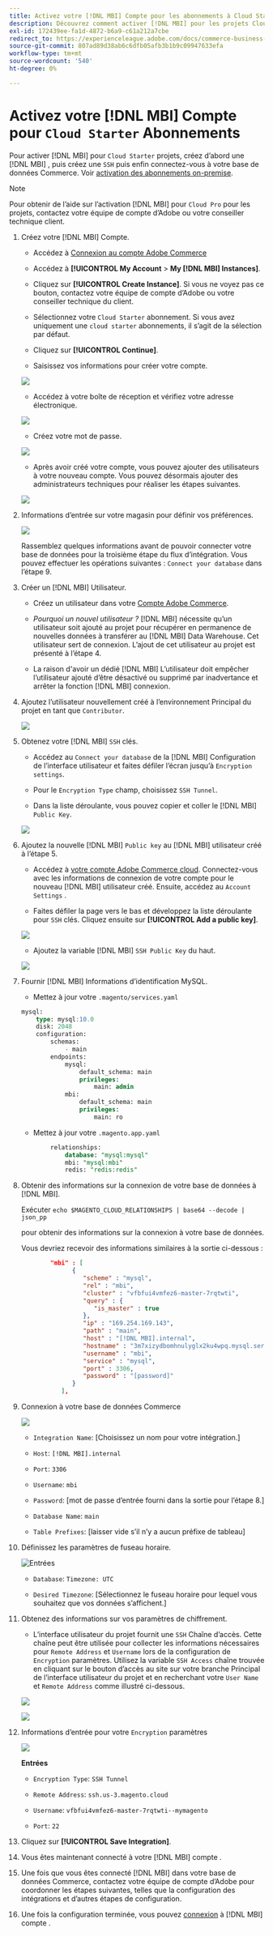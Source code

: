 ```yaml
---
title: Activez votre [!DNL MBI] Compte pour les abonnements à Cloud Starter
description: Découvrez comment activer [!DNL MBI] pour les projets Cloud Starter.
exl-id: 172439ee-fa1d-4872-b6a9-c61a212a7cbe
redirect_to: https://experienceleague.adobe.com/docs/commerce-business-intelligence/mbi/start/onpremise-activation.html?lang=en
source-git-commit: 807ad89d38ab6c6dfb05afb3b1b9c09947633efa
workflow-type: tm+mt
source-wordcount: '540'
ht-degree: 0%

---
```


# Activez votre [!DNL MBI] Compte pour `Cloud Starter` Abonnements

Pour activer [!DNL MBI] pour `Cloud Starter` projets, créez d’abord une [!DNL MBI] , puis créez une `SSH` puis enfin connectez-vous à votre base de données Commerce. Voir [activation des abonnements on-premise](../getting-started/onpremise-activation.md).

>[!NOTE]
>
>Pour obtenir de l’aide sur l’activation [!DNL MBI] pour `Cloud Pro` pour les projets, contactez votre équipe de compte d’Adobe ou votre conseiller technique client.

1. Créez votre [!DNL MBI] Compte.

   - Accédez à [Connexion au compte Adobe Commerce](https://account.magento.com/customer/account/login)

   - Accédez à **[!UICONTROL My Account** > **My [!DNL MBI] Instances]**.

   - Cliquez sur **[!UICONTROL Create Instance]**. Si vous ne voyez pas ce bouton, contactez votre équipe de compte d’Adobe ou votre conseiller technique du client.

   - Sélectionnez votre `Cloud Starter` abonnement. Si vous avez uniquement une `cloud starter` abonnements, il s’agit de la sélection par défaut.

   - Cliquez sur **[!UICONTROL Continue]**.

   - Saisissez vos informations pour créer votre compte.

   ![](../assets/create-account-2.png)

   - Accédez à votre boîte de réception et vérifiez votre adresse électronique.

   ![](../assets/create-account-3.png)

   - Créez votre mot de passe.

   ![](../assets/create-account-4.png)

   - Après avoir créé votre compte, vous pouvez ajouter des utilisateurs à votre nouveau compte. Vous pouvez désormais ajouter des administrateurs techniques pour réaliser les étapes suivantes.

   ![](../assets/create-account-5.png)

1. Informations d’entrée sur votre magasin pour définir vos préférences.

   ![](../assets/create-account-6.png)

   Rassemblez quelques informations avant de pouvoir connecter votre base de données pour la troisième étape du flux d’intégration. Vous pouvez effectuer les opérations suivantes : `Connect your database` dans l’étape 9.

1. Créer un [!DNL MBI] Utilisateur.

   - Créez un utilisateur dans votre [Compte Adobe Commerce](https://account.magento.com/customer/account/login).

   - _Pourquoi un nouvel utilisateur ?_ [!DNL MBI] nécessite qu’un utilisateur soit ajouté au projet pour récupérer en permanence de nouvelles données à transférer au [!DNL MBI] Data Warehouse. Cet utilisateur sert de connexion. L’ajout de cet utilisateur au projet est présenté à l’étape 4.

   - La raison d&#39;avoir un dédié [!DNL MBI] L’utilisateur doit empêcher l’utilisateur ajouté d’être désactivé ou supprimé par inadvertance et arrêter la fonction [!DNL MBI] connexion.

1. Ajoutez l’utilisateur nouvellement créé à l’environnement Principal du projet en tant que `Contributor`.

   ![](../assets/create-account-7.png)

1. Obtenez votre [!DNL MBI] `SSH` clés.

   - Accédez au `Connect your database` de la [!DNL MBI] Configuration de l’interface utilisateur et faites défiler l’écran jusqu’à `Encryption settings`.

   - Pour le `Encryption Type` champ, choisissez `SSH Tunnel`.

   - Dans la liste déroulante, vous pouvez copier et coller le [!DNL MBI] `Public Key`.

   ![](../assets/create-account-8.png)

1. Ajoutez la nouvelle [!DNL MBI] `Public key` au [!DNL MBI] utilisateur créé à l’étape 5.

   - Accédez à [votre compte Adobe Commerce cloud](https://account.magento.com/cloud/customer/login/). Connectez-vous avec les informations de connexion de votre compte pour le nouveau [!DNL MBI] utilisateur créé. Ensuite, accédez au `Account Settings` .

   - Faites défiler la page vers le bas et développez la liste déroulante pour `SSH` clés. Cliquez ensuite sur **[!UICONTROL Add a public key]**.

   ![](../assets/create-account-9.png)

   - Ajoutez la variable [!DNL MBI] `SSH Public Key` du haut.

   ![](../assets/create-account-10.png)

1. Fournir [!DNL MBI] Informations d’identification MySQL.

   - Mettez à jour votre `.magento/services.yaml`

   ```sql
   mysql:
       type: mysql:10.0
       disk: 2048
       configuration:
           schemas:
               - main
           endpoints:
               mysql:
                   default_schema: main
                   privileges:
                       main: admin
               mbi:
                   default_schema: main
                   privileges:
                       main: ro
   ```

   - Mettez à jour votre `.magento.app.yaml`

   ```sql
           relationships:
               database: "mysql:mysql"
               mbi: "mysql:mbi"
               redis: "redis:redis"
   ```

1. Obtenir des informations sur la connexion de votre base de données à [!DNL MBI].

   Exécuter
   `echo $MAGENTO_CLOUD_RELATIONSHIPS | base64 --decode | json_pp`

   pour obtenir des informations sur la connexion à votre base de données.

   Vous devriez recevoir des informations similaires à la sortie ci-dessous :

   ```json
           "mbi" : [
                 {
                    "scheme" : "mysql",
                    "rel" : "mbi",
                    "cluster" : "vfbfui4vmfez6-master-7rqtwti",
                    "query" : {
                       "is_master" : true
                    },
                    "ip" : "169.254.169.143",
                    "path" : "main",
                    "host" : "[!DNL MBI].internal",
                    "hostname" : "3m7xizydbomhnulyglx2ku4wpq.mysql.service._.magentosite.cloud",
                    "username" : "mbi",
                    "service" : "mysql",
                    "port" : 3306,
                    "password" : "[password]"
                 }
              ],
   ```

1. Connexion à votre base de données Commerce

   ![](../assets/create-account-11.png)

   - `Integration Name`: [Choisissez un nom pour votre intégration.]

   - `Host`: `[!DNL MBI].internal`

   - `Port`: `3306`

   - `Username`: `mbi`

   - `Password`: [mot de passe d’entrée fourni dans la sortie pour l’étape 8.]

   - `Database Name`: `main`

   - `Table Prefixes`: [laisser vide s’il n’y a aucun préfixe de tableau]

1. Définissez les paramètres de fuseau horaire.

   ![Entrées](../assets/create-account-12.png)

   - `Database`: `Timezone: UTC`

   - `Desired Timezone`: [Sélectionnez le fuseau horaire pour lequel vous souhaitez que vos données s’affichent.]

1. Obtenez des informations sur vos paramètres de chiffrement.

   - L’interface utilisateur du projet fournit une `SSH` Chaîne d’accès. Cette chaîne peut être utilisée pour collecter les informations nécessaires pour `Remote Address` et `Username` lors de la configuration de `Encryption` paramètres. Utilisez la variable `SSH Access` chaîne trouvée en cliquant sur le bouton d’accès au site sur votre branche Principal de l’interface utilisateur du projet et en recherchant votre `User Name` et `Remote Address` comme illustré ci-dessous.

   ![](../assets/create-account-13.png)

   ![](../assets/create-account-14.png)

1. Informations d’entrée pour votre `Encryption` paramètres

   ![](../assets/create-account-15.png)

   **Entrées**

   - `Encryption Type`: `SSH Tunnel`

   - `Remote Address`: `ssh.us-3.magento.cloud`

   - `Username`: `vfbfui4vmfez6-master-7rqtwti--mymagento`

   - `Port`: `22`

1. Cliquez sur **[!UICONTROL Save Integration]**.

1. Vous êtes maintenant connecté à votre [!DNL MBI] compte .

1. Une fois que vous êtes connecté [!DNL MBI] dans votre base de données Commerce, contactez votre équipe de compte d’Adobe pour coordonner les étapes suivantes, telles que la configuration des intégrations et d’autres étapes de configuration.

1. Une fois la configuration terminée, vous pouvez [connexion](../getting-started/sign-in.md) à [!DNL MBI] compte .
